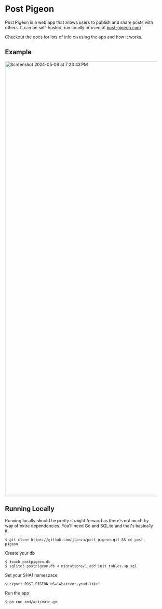 # Post Pigeon

Post Pigeon is a web app that allows users to publish and share posts with others. 
It can be self-hosted, run locally or used at [post-pigeon.com](https://post-pigeon.com)

Checkout the [docs](https://post-pigeon.com) for lots of info on using the app and how it works.

## Example

<img width="1435" alt="Screenshot 2024-05-08 at 7 23 43 PM" src="https://github.com/jtanza/post-pigeon/assets/10635096/f75e42f7-3a94-4089-b04e-44b6790468e1">


## Running Locally

Running locally should be pretty straight forward as there's not much by way of extra dependencies. You'll
need Go and SQLite and that's basically it. 

```shell
$ git clone https://github.com/jtanza/post-pigeon.git && cd post-pigeon
```
Create your db
```shell
$ touch postpigeon.db
$ sqlite3 postpigeon.db < migrations/1_add_init_tables.up.sql
```
Set your SHA1 namespace
```shell
$ export POST_PIGEON_NS="whatever.youd.like"
```
Run the app
```shell
$ go run cmd/api/main.go
```
